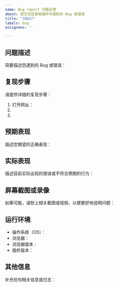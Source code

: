 ```yaml
---
name: Bug report 问题反馈
about: 提交您在使用插件中遇到的 Bug 或错误
title: "[BUG]"
labels: bug
assignees: ''

---
```


## 问题描述  
简要描述您遇到的 Bug 或错误：

## 复现步骤  
请提供详细的复现步骤：

1. 打开网址：
2. 
3. 

## 预期表现  
描述您期望的正确表现：

## 实际表现  
描述目前实际出现的错误或不符合预期的行为：

## 屏幕截图或录像  
如果可能，请附上相关截图或视频，以便更好地说明问题：

## 运行环境  
- 操作系统（OS）：
- 浏览器：
- 浏览器版本：
- 插件版本：

## 其他信息  
补充任何相关信息或日志：  
